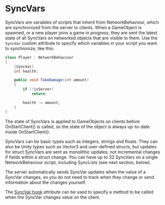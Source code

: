 # SyncVars

SyncVars are variables of scripts that inherit from NetworkBehaviour, which are synchronized from the server to clients. When a GameObject is spawned, or a new player joins a game in progress, they are sent the latest state of all SyncVars on networked objects that are visible to them. Use the `SyncVar` custom attribute to specify which variables in your script you want to synchronize, like this:

```cs
class Player : NetworkBehaviour
{
    [SyncVar]
    int health;

    public void TakeDamage(int amount)
    {
        if (!isServer)
            return;

        health -= amount;
    }
}
```

The state of SyncVars is applied to GameObjects on clients before OnStartClient() is called, so the state of the object is always up-to-date inside OnStartClient().

SyncVars can be basic types such as integers, strings and floats. They can also be Unity types such as Vector3 and user-defined structs, but updates for struct SyncVars are sent as monolithic updates, not incremental changes if fields within a struct change. You can have up to 32 SyncVars on a single NetworkBehaviour script, including SyncLists (see next section, below).

The server automatically sends SyncVar updates when the value of a SyncVar changes, so you do not need to track when they change or send information about the changes yourself.

The [SyncVar hook](SyncVarHook) attribute can be used to specify a method to be called when the SyncVar changes value on the client.
